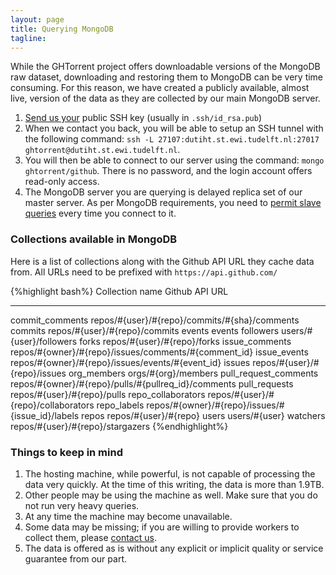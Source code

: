 ```yaml
---
layout: page
title: Querying MongoDB 
tagline: 
---
```


While the GHTorrent project offers downloadable versions of the MongoDB raw
dataset, downloading and restoring them to MongoDB can be very time consuming.
For this reason, we have created a publicly available, almost live, version 
of the data as they are collected by our main MongoDB server. 

1. [Send us your](mailto:gousiosg@gmail.com) public SSH key (usually in `.ssh/id_rsa.pub`)
2. When we contact you back, you will be able to setup an SSH tunnel with the
following command: `ssh -L 27107:dutiht.st.ewi.tudelft.nl:27017 ghtorrent@dutiht.st.ewi.tudelft.nl`. 
3. You will then be able to connect to our server using the command: `mongo
ghtorrent/github`. There is no password, and the login account offers
read-only access.
4. The MongoDB server you are querying is delayed replica set of our master
server. As per MongoDB requirements, you need to [permit slave queries](http://docs.mongodb.org/manual/reference/method/rs.slaveOk/) every time you connect
to it.

### Collections available in MongoDB

Here is a list of collections along with the Github API URL they cache data
from. All URLs need to be prefixed with `https://api.github.com/`

{%highlight bash%}
Collection name          Github API URL
----------------         --------------
commit_comments          repos/#{user}/#{repo}/commits/#{sha}/comments
commits                  repos/#{user}/#{repo}/commits
events                   events
followers                users/#{user}/followers
forks                    repos/#{user}/#{repo}/forks
issue_comments           repos/#{owner}/#{repo}/issues/comments/#{comment_id}
issue_events             repos/#{owner}/#{repo}/issues/events/#{event_id} 
issues                   repos/#{user}/#{repo}/issues
org_members              orgs/#{org}/members
pull_request_comments    repos/#{owner}/#{repo}/pulls/#{pullreq_id}/comments
pull_requests            repos/#{user}/#{repo}/pulls
repo_collaborators       repos/#{user}/#{repo}/collaborators
repo_labels              repos/#{owner}/#{repo}/issues/#{issue_id}/labels
repos                    repos/#{user}/#{repo}
users                    users/#{user}
watchers                 repos/#{user}/#{repo}/stargazers
{%endhighlight%}

### Things to keep in mind

1. The hosting machine, while powerful, is not capable of processing the data
very quickly. At the time of this writing, the data is more than 1.9TB.
2. Other people may be using the machine as well. Make sure that you do not run
very heavy queries.
3. At any time the machine may become unavailable.
4. Some data may be missing; if you are willing to provide workers to collect
them, please [contact us](mailto:gousiosg@gmail.com). 
5. The data is offered as is without any explicit or implicit quality or service guarantee from our part.

